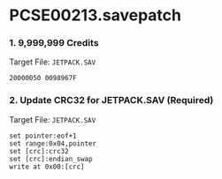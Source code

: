# PCSE00213.savepatch

### 1. 9,999,999 Credits

Target File: `JETPACK.SAV`

```
20000050 0098967F
```

### 2. Update CRC32 for JETPACK.SAV (Required)

Target File: `JETPACK.SAV`

```
set pointer:eof+1
set range:0x04,pointer
set [crc]:crc32
set [crc]:endian_swap
write at 0x00:[crc]
```

